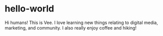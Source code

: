 # hello-world
Hi humans! This is Vee. I love learning new things relating to digital media, marketing, and community. I also really enjoy coffee and hiking!
